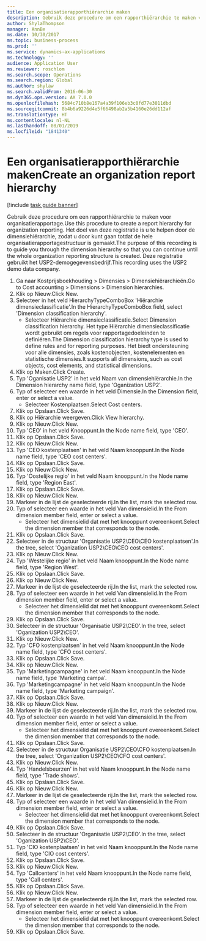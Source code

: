 ```yaml
---
title: Een organisatierapporthiërarchie maken
description: Gebruik deze procedure om een rapporthiërarchie te maken voor organisatierapportage.
author: ShylaThompson
manager: AnnBe
ms.date: 10/30/2017
ms.topic: business-process
ms.prod: ''
ms.service: dynamics-ax-applications
ms.technology: ''
audience: Application User
ms.reviewer: roschlom
ms.search.scope: Operations
ms.search.region: Global
ms.author: shylaw
ms.search.validFrom: 2016-06-30
ms.dyn365.ops.version: AX 7.0.0
ms.openlocfilehash: 5684c710b8e167a4a39f106eb3c0fd77e3011dbd
ms.sourcegitcommit: 8b4b6a9226d4e5f66498ab2a5b4160e26dd112af
ms.translationtype: HT
ms.contentlocale: nl-NL
ms.lasthandoff: 08/01/2019
ms.locfileid: "1841340"
---
```

# <a name="create-an-organization-report-hierarchy"></a><span data-ttu-id="80205-103">Een organisatierapporthiërarchie maken</span><span class="sxs-lookup"><span data-stu-id="80205-103">Create an organization report hierarchy</span></span>

[!include [task guide banner](../../includes/task-guide-banner.md)]

<span data-ttu-id="80205-104">Gebruik deze procedure om een rapporthiërarchie te maken voor organisatierapportage.</span><span class="sxs-lookup"><span data-stu-id="80205-104">Use this procedure to create a report hierarchy for organization reporting.</span></span> <span data-ttu-id="80205-105">Het doel van deze registratie is u te helpen door de dimensiehiërarchie, zodat u door kunt gaan totdat de hele organisatierapportagestructuur is gemaakt.</span><span class="sxs-lookup"><span data-stu-id="80205-105">The purpose of this recording is to guide you through the dimension hierarchy so that you can continue until the whole organization reporting structure is created.</span></span> <span data-ttu-id="80205-106">Deze registratie gebruikt het USP2-demogegevensbedrijf.</span><span class="sxs-lookup"><span data-stu-id="80205-106">This recording uses the USP2 demo data company.</span></span>

1. <span data-ttu-id="80205-107">Ga naar Kostprijsboekhouding > Dimensies > Dimensiehiërarchieën.</span><span class="sxs-lookup"><span data-stu-id="80205-107">Go to Cost accounting > Dimensions > Dimension hierarchies.</span></span>
2. <span data-ttu-id="80205-108">Klik op Nieuw.</span><span class="sxs-lookup"><span data-stu-id="80205-108">Click New.</span></span>
3. <span data-ttu-id="80205-109">Selecteer in het veld HierarchyTypeComboBox 'Hiërarchie dimensieclassificatie'.</span><span class="sxs-lookup"><span data-stu-id="80205-109">In the HierarchyTypeComboBox field, select 'Dimension classification hierarchy'.</span></span>
    * <span data-ttu-id="80205-110">Selecteer Hiërarchie dimensieclassificatie.</span><span class="sxs-lookup"><span data-stu-id="80205-110">Select Dimension classification hierarchy.</span></span> <span data-ttu-id="80205-111">Het type Hiërarchie dimensieclassificatie wordt gebruikt om regels voor rapportagedoeleinden te definiëren.</span><span class="sxs-lookup"><span data-stu-id="80205-111">The Dimension classification hierarchy type is used to define rules and for reporting purposes.</span></span> <span data-ttu-id="80205-112">Het biedt ondersteuning voor alle dimensies, zoals kostenobjecten, kostenelementen en statistische dimensies.</span><span class="sxs-lookup"><span data-stu-id="80205-112">It supports all dimensions, such as cost objects, cost elements, and statistical dimensions.</span></span>  
4. <span data-ttu-id="80205-113">Klik op Maken.</span><span class="sxs-lookup"><span data-stu-id="80205-113">Click Create.</span></span>
5. <span data-ttu-id="80205-114">Typ 'Oganisatie USP2' in het veld Naam van dimensiehiërarchie.</span><span class="sxs-lookup"><span data-stu-id="80205-114">In the Dimension hierarchy name field, type 'Oganization USP2'.</span></span>
6. <span data-ttu-id="80205-115">Typ of selecteer een waarde in het veld Dimensie.</span><span class="sxs-lookup"><span data-stu-id="80205-115">In the Dimension field, enter or select a value.</span></span>
    * <span data-ttu-id="80205-116">Selecteer Kostenplaatsen.</span><span class="sxs-lookup"><span data-stu-id="80205-116">Select Cost centers.</span></span>  
7. <span data-ttu-id="80205-117">Klik op Opslaan.</span><span class="sxs-lookup"><span data-stu-id="80205-117">Click Save.</span></span>
8. <span data-ttu-id="80205-118">Klik op Hiërarchie weergeven.</span><span class="sxs-lookup"><span data-stu-id="80205-118">Click View hierarchy.</span></span>
9. <span data-ttu-id="80205-119">Klik op Nieuw.</span><span class="sxs-lookup"><span data-stu-id="80205-119">Click New.</span></span>
10. <span data-ttu-id="80205-120">Typ 'CEO' in het veld Knooppunt.</span><span class="sxs-lookup"><span data-stu-id="80205-120">In the Node name field, type 'CEO'.</span></span>
11. <span data-ttu-id="80205-121">Klik op Opslaan.</span><span class="sxs-lookup"><span data-stu-id="80205-121">Click Save.</span></span>
12. <span data-ttu-id="80205-122">Klik op Nieuw.</span><span class="sxs-lookup"><span data-stu-id="80205-122">Click New.</span></span>
13. <span data-ttu-id="80205-123">Typ 'CEO kostenplaatsen' in het veld Naam knooppunt.</span><span class="sxs-lookup"><span data-stu-id="80205-123">In the Node name field, type 'CEO cost centers'.</span></span>
14. <span data-ttu-id="80205-124">Klik op Opslaan.</span><span class="sxs-lookup"><span data-stu-id="80205-124">Click Save.</span></span>
15. <span data-ttu-id="80205-125">Klik op Nieuw.</span><span class="sxs-lookup"><span data-stu-id="80205-125">Click New.</span></span>
16. <span data-ttu-id="80205-126">Typ 'Oostelijke regio' in het veld Naam knooppunt.</span><span class="sxs-lookup"><span data-stu-id="80205-126">In the Node name field, type 'Region East'.</span></span>
17. <span data-ttu-id="80205-127">Klik op Opslaan.</span><span class="sxs-lookup"><span data-stu-id="80205-127">Click Save.</span></span>
18. <span data-ttu-id="80205-128">Klik op Nieuw.</span><span class="sxs-lookup"><span data-stu-id="80205-128">Click New.</span></span>
19. <span data-ttu-id="80205-129">Markeer in de lijst de geselecteerde rij.</span><span class="sxs-lookup"><span data-stu-id="80205-129">In the list, mark the selected row.</span></span>
20. <span data-ttu-id="80205-130">Typ of selecteer een waarde in het veld Van dimensielid.</span><span class="sxs-lookup"><span data-stu-id="80205-130">In the From dimension member field, enter or select a value.</span></span>
    * <span data-ttu-id="80205-131">Selecteer het dimensielid dat met het knooppunt overeenkomt.</span><span class="sxs-lookup"><span data-stu-id="80205-131">Select the dimension member that corresponds to the node.</span></span>  
21. <span data-ttu-id="80205-132">Klik op Opslaan.</span><span class="sxs-lookup"><span data-stu-id="80205-132">Click Save.</span></span>
22. <span data-ttu-id="80205-133">Selecteer in de structuur 'Organisatie USP2\CEO\CEO kostenplaatsen'.</span><span class="sxs-lookup"><span data-stu-id="80205-133">In the tree, select 'Oganization USP2\CEO\CEO cost centers'.</span></span>
23. <span data-ttu-id="80205-134">Klik op Nieuw.</span><span class="sxs-lookup"><span data-stu-id="80205-134">Click New.</span></span>
24. <span data-ttu-id="80205-135">Typ 'Westelijke regio' in het veld Naam knooppunt.</span><span class="sxs-lookup"><span data-stu-id="80205-135">In the Node name field, type 'Region West'.</span></span>
25. <span data-ttu-id="80205-136">Klik op Opslaan.</span><span class="sxs-lookup"><span data-stu-id="80205-136">Click Save.</span></span>
26. <span data-ttu-id="80205-137">Klik op Nieuw.</span><span class="sxs-lookup"><span data-stu-id="80205-137">Click New.</span></span>
27. <span data-ttu-id="80205-138">Markeer in de lijst de geselecteerde rij.</span><span class="sxs-lookup"><span data-stu-id="80205-138">In the list, mark the selected row.</span></span>
28. <span data-ttu-id="80205-139">Typ of selecteer een waarde in het veld Van dimensielid.</span><span class="sxs-lookup"><span data-stu-id="80205-139">In the From dimension member field, enter or select a value.</span></span>
    * <span data-ttu-id="80205-140">Selecteer het dimensielid dat met het knooppunt overeenkomt.</span><span class="sxs-lookup"><span data-stu-id="80205-140">Select the dimension member that corresponds to the node.</span></span>  
29. <span data-ttu-id="80205-141">Klik op Opslaan.</span><span class="sxs-lookup"><span data-stu-id="80205-141">Click Save.</span></span>
30. <span data-ttu-id="80205-142">Selecteer in de structuur 'Organisatie USP2\CEO'.</span><span class="sxs-lookup"><span data-stu-id="80205-142">In the tree, select 'Oganization USP2\CEO'.</span></span>
31. <span data-ttu-id="80205-143">Klik op Nieuw.</span><span class="sxs-lookup"><span data-stu-id="80205-143">Click New.</span></span>
32. <span data-ttu-id="80205-144">Typ 'CFO kostenplaatsen' in het veld Naam knooppunt.</span><span class="sxs-lookup"><span data-stu-id="80205-144">In the Node name field, type 'CFO cost centers'.</span></span>
33. <span data-ttu-id="80205-145">Klik op Opslaan.</span><span class="sxs-lookup"><span data-stu-id="80205-145">Click Save.</span></span>
34. <span data-ttu-id="80205-146">Klik op Nieuw.</span><span class="sxs-lookup"><span data-stu-id="80205-146">Click New.</span></span>
35. <span data-ttu-id="80205-147">Typ 'Marketingcampagne' in het veld Naam knooppunt.</span><span class="sxs-lookup"><span data-stu-id="80205-147">In the Node name field, type 'Marketing campa'.</span></span>
36. <span data-ttu-id="80205-148">Typ 'Marketingcampagne' in het veld Naam knooppunt.</span><span class="sxs-lookup"><span data-stu-id="80205-148">In the Node name field, type 'Marketing campaign'.</span></span>
37. <span data-ttu-id="80205-149">Klik op Opslaan.</span><span class="sxs-lookup"><span data-stu-id="80205-149">Click Save.</span></span>
38. <span data-ttu-id="80205-150">Klik op Nieuw.</span><span class="sxs-lookup"><span data-stu-id="80205-150">Click New.</span></span>
39. <span data-ttu-id="80205-151">Markeer in de lijst de geselecteerde rij.</span><span class="sxs-lookup"><span data-stu-id="80205-151">In the list, mark the selected row.</span></span>
40. <span data-ttu-id="80205-152">Typ of selecteer een waarde in het veld Van dimensielid.</span><span class="sxs-lookup"><span data-stu-id="80205-152">In the From dimension member field, enter or select a value.</span></span>
    * <span data-ttu-id="80205-153">Selecteer het dimensielid dat met het knooppunt overeenkomt.</span><span class="sxs-lookup"><span data-stu-id="80205-153">Select the dimension member that corresponds to the node.</span></span>  
41. <span data-ttu-id="80205-154">Klik op Opslaan.</span><span class="sxs-lookup"><span data-stu-id="80205-154">Click Save.</span></span>
42. <span data-ttu-id="80205-155">Selecteer in de structuur Organisatie USP2\CEO\CFO kostenplaatsen.</span><span class="sxs-lookup"><span data-stu-id="80205-155">In the tree, select 'Organization USP2\CEO\CFO cost centers'.</span></span>
43. <span data-ttu-id="80205-156">Klik op Nieuw.</span><span class="sxs-lookup"><span data-stu-id="80205-156">Click New.</span></span>
44. <span data-ttu-id="80205-157">Typ 'Handelsbeurzen' in het veld Naam knooppunt.</span><span class="sxs-lookup"><span data-stu-id="80205-157">In the Node name field, type 'Trade shows'.</span></span>
45. <span data-ttu-id="80205-158">Klik op Opslaan.</span><span class="sxs-lookup"><span data-stu-id="80205-158">Click Save.</span></span>
46. <span data-ttu-id="80205-159">Klik op Nieuw.</span><span class="sxs-lookup"><span data-stu-id="80205-159">Click New.</span></span>
47. <span data-ttu-id="80205-160">Markeer in de lijst de geselecteerde rij.</span><span class="sxs-lookup"><span data-stu-id="80205-160">In the list, mark the selected row.</span></span>
48. <span data-ttu-id="80205-161">Typ of selecteer een waarde in het veld Van dimensielid.</span><span class="sxs-lookup"><span data-stu-id="80205-161">In the From dimension member field, enter or select a value.</span></span>
    * <span data-ttu-id="80205-162">Selecteer het dimensielid dat met het knooppunt overeenkomt.</span><span class="sxs-lookup"><span data-stu-id="80205-162">Select the dimension member that corresponds to the node.</span></span>  
49. <span data-ttu-id="80205-163">Klik op Opslaan.</span><span class="sxs-lookup"><span data-stu-id="80205-163">Click Save.</span></span>
50. <span data-ttu-id="80205-164">Selecteer in de structuur 'Organisatie USP2\CEO'.</span><span class="sxs-lookup"><span data-stu-id="80205-164">In the tree, select 'Oganization USP2\CEO'.</span></span>
51. <span data-ttu-id="80205-165">Typ 'CIO kostenplaatsen' in het veld Naam knooppunt.</span><span class="sxs-lookup"><span data-stu-id="80205-165">In the Node name field, type 'CIO cost centers'.</span></span>
52. <span data-ttu-id="80205-166">Klik op Opslaan.</span><span class="sxs-lookup"><span data-stu-id="80205-166">Click Save.</span></span>
53. <span data-ttu-id="80205-167">Klik op Nieuw.</span><span class="sxs-lookup"><span data-stu-id="80205-167">Click New.</span></span>
54. <span data-ttu-id="80205-168">Typ 'Callcenters' in het veld Naam knooppunt.</span><span class="sxs-lookup"><span data-stu-id="80205-168">In the Node name field, type 'Call centers'.</span></span>
55. <span data-ttu-id="80205-169">Klik op Opslaan.</span><span class="sxs-lookup"><span data-stu-id="80205-169">Click Save.</span></span>
56. <span data-ttu-id="80205-170">Klik op Nieuw.</span><span class="sxs-lookup"><span data-stu-id="80205-170">Click New.</span></span>
57. <span data-ttu-id="80205-171">Markeer in de lijst de geselecteerde rij.</span><span class="sxs-lookup"><span data-stu-id="80205-171">In the list, mark the selected row.</span></span>
58. <span data-ttu-id="80205-172">Typ of selecteer een waarde in het veld Van dimensielid.</span><span class="sxs-lookup"><span data-stu-id="80205-172">In the From dimension member field, enter or select a value.</span></span>
    * <span data-ttu-id="80205-173">Selecteer het dimensielid dat met het knooppunt overeenkomt.</span><span class="sxs-lookup"><span data-stu-id="80205-173">Select the dimension member that corresponds to the node.</span></span>  
59. <span data-ttu-id="80205-174">Klik op Opslaan.</span><span class="sxs-lookup"><span data-stu-id="80205-174">Click Save.</span></span>

